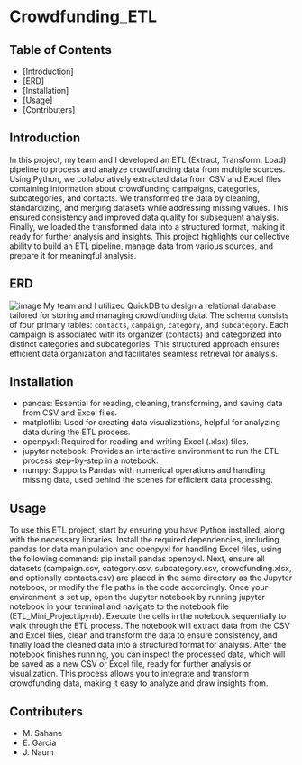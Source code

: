 # Crowdfunding_ETL

## Table of Contents
- [Introduction]
- [ERD]
- [Installation]
- [Usage]
- [Contributers]

## Introduction
In this project, my team and I developed an ETL (Extract, Transform, Load) pipeline to process and analyze crowdfunding data from multiple sources. Using Python, we collaboratively extracted data from CSV and Excel files containing information about crowdfunding campaigns, categories, subcategories, and contacts. We transformed the data by cleaning, standardizing, and merging datasets while addressing missing values. This ensured consistency and improved data quality for subsequent analysis. Finally, we loaded the transformed data into a structured format, making it ready for further analysis and insights. This project highlights our collective ability to build an ETL pipeline, manage data from various sources, and prepare it for meaningful analysis.

## ERD
![image](https://github.com/user-attachments/assets/b8474333-ece9-4da4-9e3e-fcd44ba4702f) 
My team and I utilized QuickDB to design a relational database tailored for storing and managing crowdfunding data. The schema consists of four primary tables: `contacts`, `campaign`, `category`, and `subcategory`. Each campaign is associated with its organizer (contacts) and categorized into distinct categories and subcategories. This structured approach ensures efficient data organization and facilitates seamless retrieval for analysis.

## Installation
- pandas: Essential for reading, cleaning, transforming, and saving data from CSV and Excel files.
- matplotlib: Used for creating data visualizations, helpful for analyzing data during the ETL process.
- openpyxl: Required for reading and writing Excel (.xlsx) files.
- jupyter notebook: Provides an interactive environment to run the ETL process step-by-step in a notebook.
- numpy: Supports Pandas with numerical operations and handling missing data, used behind the scenes for efficient data 
  processing.

## Usage
To use this ETL project, start by ensuring you have Python installed, along with the necessary libraries. Install the required dependencies, including pandas for data manipulation and openpyxl for handling Excel files, using the following command: pip install pandas openpyxl. Next, ensure all datasets (campaign.csv, category.csv, subcategory.csv, crowdfunding.xlsx, and optionally contacts.csv) are placed in the same directory as the Jupyter notebook, or modify the file paths in the code accordingly.  Once your environment is set up, open the Jupyter notebook by running jupyter notebook in your terminal and navigate to the notebook file (ETL_Mini_Project.ipynb). Execute the cells in the notebook sequentially to walk through the ETL process. The notebook will extract data from the CSV and Excel files, clean and transform the data to ensure consistency, and finally load the cleaned data into a structured format for analysis. After the notebook finishes running, you can inspect the processed data, which will be saved as a new CSV or Excel file, ready for further analysis or visualization.  This process allows you to integrate and transform crowdfunding data, making it easy to analyze and draw insights from.

## Contributers
- M. Sahane
- E. Garcia
- J. Naum









